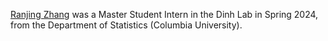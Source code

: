 <a href="https://www.linkedin.com/in/ranjing1127/">Ranjing Zhang</a> was a Master Student Intern in the Dinh Lab in Spring 2024, from the Department of Statistics (Columbia University).